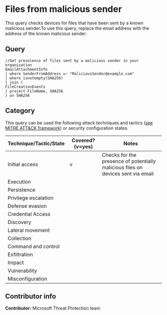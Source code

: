 
# Files from malicious sender

This query checks devices for files that have been sent by a known malicious sender.To use this query, replace the email address with the address of the known malicious sender.

## Query

```
//Get prevalence of files sent by a malicious sender in your organization
EmailAttachmentInfo
| where SenderFromAddress =~ "MaliciousSender@example.com"
| where isnotempty(SHA256)
| join (
FileCreationEvents
| project FileName, SHA256
) on SHA256
```

## Category

This query can be used the following attack techniques and tactics ([see MITRE ATT&CK framework](https://attack.mitre.org/)) or security configuration states.

| Technique/Tactic/State | Covered? (v=yes) | Notes |
|------------------------|----------|-------|
| Initial access | v | Checks for the presence of potentially malicious files on devices sent via email |
| Execution |  |  |
| Persistence |  |  | 
| Privilege escalation |  |  |
| Defense evasion |  |  | 
| Credential Access |  |  | 
| Discovery |  |  | 
| Lateral movement |  |  | 
| Collection |  |  | 
| Command and control |  |  | 
| Exfiltration |  |  | 
| Impact |  |  |
| Vulnerability |  |  |
| Misconfiguration |  |  |

## Contributor info

**Contributor:** Microsoft Threat Protection team
